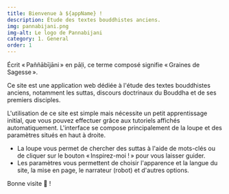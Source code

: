 ```yaml
---
title: Bienvenue à ${appName} !
description: Étude des textes bouddhistes anciens.
img: pannabijani.png
img-alt: Le logo de Pannabijani
category: 1. General
order: 1
---
```

Écrit « Paññābījāni » en pāḷi, ce terme composé signifie « Graines de Sagesse ». 

Ce site est une application web dédiée à l'étude des textes bouddhistes anciens, notamment les suttas, discours doctrinaux du Bouddha et de ses premiers disciples.

L'utilisation de ce site est simple mais nécessite un petit apprentissage initial, que vous pouvez effectuer grâce aux tutoriels affichés automatiquement. L'interface se compose principalement de la loupe et des paramètres situés en haut à droite. 
- La loupe vous permet de chercher des suttas à l'aide de mots-clés ou de cliquer sur le bouton « Inspirez-moi ! » pour vous laisser guider.
- Les paramètres vous permettent de choisir l'apparence et la langue du site, la mise en page, le narrateur (robot) et d'autres options.

Bonne visite 🙏 !

